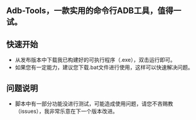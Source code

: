 Adb-Tools，一款实用的命令行ADB工具，值得一试。</p>
------------------------------
## 快速开始
- 从发布版本中下载我已构建好的可执行程序（.exe），双击运行即可。
- 如果您有一定能力，建议您下载.bat文件进行使用，这样可以快速解决问题。
## 问题说明
- 脚本中有一部分功能没进行测试，可能造成使用问题，请您不吝赐教（issues），我非常乐意在下一个版本改进。
